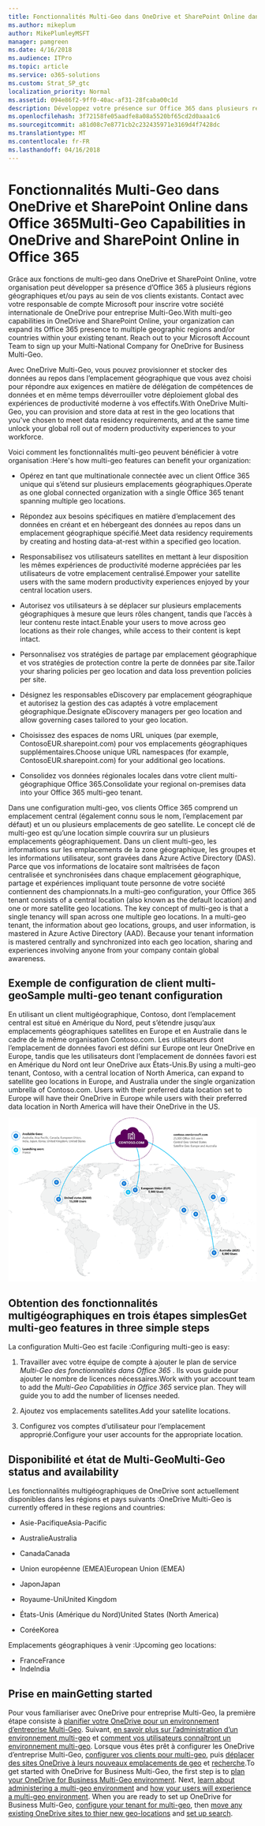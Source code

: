```yaml
---
title: Fonctionnalités Multi-Geo dans OneDrive et SharePoint Online dans Office 365
ms.author: mikeplum
author: MikePlumleyMSFT
manager: pamgreen
ms.date: 4/16/2018
ms.audience: ITPro
ms.topic: article
ms.service: o365-solutions
ms.custom: Strat_SP_gtc
localization_priority: Normal
ms.assetid: 094e86f2-9ff0-40ac-af31-28fcaba00c1d
description: Développez votre présence sur Office 365 dans plusieurs régions géographiques avec des capacités multi-geo dans SharePoint Online et de OneDrive.
ms.openlocfilehash: 3f72158fe05aadfe8a08a5520bf65cd2d0aaa1c6
ms.sourcegitcommit: a81d08c7e8771cb2c232435971e3169d4f7428dc
ms.translationtype: MT
ms.contentlocale: fr-FR
ms.lasthandoff: 04/16/2018
---
```

# <a name="multi-geo-capabilities-in-onedrive-and-sharepoint-online-in-office-365"></a><span data-ttu-id="a4d79-103">Fonctionnalités Multi-Geo dans OneDrive et SharePoint Online dans Office 365</span><span class="sxs-lookup"><span data-stu-id="a4d79-103">Multi-Geo Capabilities in OneDrive and SharePoint Online in Office 365</span></span>

<span data-ttu-id="a4d79-p101">Grâce aux fonctions de multi-geo dans OneDrive et SharePoint Online, votre organisation peut développer sa présence d’Office 365 à plusieurs régions géographiques et/ou pays au sein de vos clients existants. Contact avec votre responsable de compte Microsoft pour inscrire votre société internationale de OneDrive pour entreprise Multi-Geo.</span><span class="sxs-lookup"><span data-stu-id="a4d79-p101">With multi-geo capabilities in OneDrive and SharePoint Online, your organization can expand its Office 365 presence to multiple geographic regions and/or countries within your existing tenant. Reach out to your Microsoft Account Team to sign up your Multi-National Company for OneDrive for Business Multi-Geo.</span></span>
  
<span data-ttu-id="a4d79-106">Avec OneDrive Multi-Geo, vous pouvez provisionner et stocker des données au repos dans l’emplacement géographique que vous avez choisi pour répondre aux exigences en matière de délégation de compétences de données et en même temps déverrouiller votre déploiement global des expériences de productivité moderne à vos effectifs.</span><span class="sxs-lookup"><span data-stu-id="a4d79-106">With OneDrive Multi-Geo, you can provision and store data at rest in the geo locations that you've chosen to meet data residency requirements, and at the same time unlock your global roll out of modern productivity experiences to your workforce.</span></span>
  
<span data-ttu-id="a4d79-107">Voici comment les fonctionnalités multi-geo peuvent bénéficier à votre organisation :</span><span class="sxs-lookup"><span data-stu-id="a4d79-107">Here's how multi-geo features can benefit your organization:</span></span>
  
- <span data-ttu-id="a4d79-108">Opérez en tant que multinationale connectée avec un client Office 365 unique qui s’étend sur plusieurs emplacements géographiques.</span><span class="sxs-lookup"><span data-stu-id="a4d79-108">Operate as one global connected organization with a single Office 365 tenant spanning multiple geo locations.</span></span>
    
- <span data-ttu-id="a4d79-109">Répondez aux besoins spécifiques en matière d’emplacement des données en créant et en hébergeant des données au repos dans un emplacement géographique spécifié.</span><span class="sxs-lookup"><span data-stu-id="a4d79-109">Meet data residency requirements by creating and hosting data-at-rest within a specified geo location.</span></span>
    
- <span data-ttu-id="a4d79-110">Responsabilisez vos utilisateurs satellites en mettant à leur disposition les mêmes expériences de productivité moderne appréciées par les utilisateurs de votre emplacement centralisé.</span><span class="sxs-lookup"><span data-stu-id="a4d79-110">Empower your satellite users with the same modern productivity experiences enjoyed by your central location users.</span></span>
    
- <span data-ttu-id="a4d79-111">Autorisez vos utilisateurs à se déplacer sur plusieurs emplacements géographiques à mesure que leurs rôles changent, tandis que l’accès à leur contenu reste intact.</span><span class="sxs-lookup"><span data-stu-id="a4d79-111">Enable your users to move across geo locations as their role changes, while access to their content is kept intact.</span></span>
    
- <span data-ttu-id="a4d79-112">Personnalisez vos stratégies de partage par emplacement géographique et vos stratégies de protection contre la perte de données par site.</span><span class="sxs-lookup"><span data-stu-id="a4d79-112">Tailor your sharing policies per geo location and data loss prevention policies per site.</span></span>
    
- <span data-ttu-id="a4d79-113">Désignez les responsables eDiscovery par emplacement géographique et autorisez la gestion des cas adaptés à votre emplacement géographique.</span><span class="sxs-lookup"><span data-stu-id="a4d79-113">Designate eDiscovery managers per geo location and allow governing cases tailored to your geo location.</span></span>
    
- <span data-ttu-id="a4d79-114">Choisissez des espaces de noms URL uniques (par exemple, ContosoEUR.sharepoint.com) pour vos emplacements géographiques supplémentaires.</span><span class="sxs-lookup"><span data-stu-id="a4d79-114">Choose unique URL namespaces (for example, ContosoEUR.sharepoint.com) for your additional geo locations.</span></span>
    
- <span data-ttu-id="a4d79-115">Consolidez vos données régionales locales dans votre client multi-géographique Office 365.</span><span class="sxs-lookup"><span data-stu-id="a4d79-115">Consolidate your regional on-premises data into your Office 365 multi-geo tenant.</span></span>
    
<span data-ttu-id="a4d79-p102">Dans une configuration multi-geo, vos clients Office 365 comprend un emplacement central (également connu sous le nom, l’emplacement par défaut) et un ou plusieurs emplacements de geo satellite. Le concept clé de multi-geo est qu’une location simple couvrira sur un plusieurs emplacements géographiquement. Dans un client multi-geo, les informations sur les emplacements de la zone géographique, les groupes et les informations utilisateur, sont gravées dans Azure Active Directory (DAS). Parce que vos informations de locataire sont maîtrisées de façon centralisée et synchronisées dans chaque emplacement géographique, partage et expériences impliquant toute personne de votre société contiennent des championnats.</span><span class="sxs-lookup"><span data-stu-id="a4d79-p102">In a multi-geo configuration, your Office 365 tenant consists of a central location (also known as the default location) and one or more satellite geo locations. The key concept of multi-geo is that a single tenancy will span across one multiple geo locations. In a multi-geo tenant, the information about geo locations, groups, and user information, is mastered in Azure Active Directory (AAD). Because your tenant information is mastered centrally and synchronized into each geo location, sharing and experiences involving anyone from your company contain global awareness.</span></span>
  
## <a name="sample-multi-geo-tenant-configuration"></a><span data-ttu-id="a4d79-120">Exemple de configuration de client multi-geo</span><span class="sxs-lookup"><span data-stu-id="a4d79-120">Sample multi-geo tenant configuration</span></span>

<span data-ttu-id="a4d79-121">En utilisant un client multigéographique, Contoso, dont l’emplacement central est situé en Amérique du Nord, peut s’étendre jusqu’aux emplacements géographiques satellites en Europe et en Australie dans le cadre de la même organisation Contoso.com. Les utilisateurs dont l’emplacement de données favori est défini sur Europe ont leur OneDrive en Europe, tandis que les utilisateurs dont l’emplacement de données favori est en Amérique du Nord ont leur OneDrive aux États-Unis.</span><span class="sxs-lookup"><span data-stu-id="a4d79-121">By using a multi-geo tenant, Contoso, with a central location of North America, can expand to satellite geo locations in Europe, and Australia under the single organization umbrella of Contoso.com. Users with their preferred data location set to Europe will have their OneDrive in Europe while users with their preferred data location in North America will have their OneDrive in the US.</span></span>
  
![Carte du monde affichant les emplacements géographique de Contoso et autres emplacements disponibles geo](images/df317ccc-2e53-411d-9211-a5aee63ca1e5.png)
  
## <a name="get-multi-geo-features-in-three-simple-steps"></a><span data-ttu-id="a4d79-123">Obtention des fonctionnalités multigéographiques en trois étapes simples</span><span class="sxs-lookup"><span data-stu-id="a4d79-123">Get multi-geo features in three simple steps</span></span>

<span data-ttu-id="a4d79-124">La configuration Multi-Geo est facile :</span><span class="sxs-lookup"><span data-stu-id="a4d79-124">Configuring multi-geo is easy:</span></span>
  
1. <span data-ttu-id="a4d79-p103">Travailler avec votre équipe de compte à ajouter le plan de service _Multi-Geo des fonctionnalités dans Office 365_ . Ils vous guide pour ajouter le nombre de licences nécessaires.</span><span class="sxs-lookup"><span data-stu-id="a4d79-p103">Work with your account team to add the _Multi-Geo Capabilities in Office 365_ service plan. They will guide you to add the number of licenses needed.</span></span>
    
2. <span data-ttu-id="a4d79-127">Ajoutez vos emplacements satellites.</span><span class="sxs-lookup"><span data-stu-id="a4d79-127">Add your satellite locations.</span></span>
    
3. <span data-ttu-id="a4d79-128">Configurez vos comptes d’utilisateur pour l’emplacement approprié.</span><span class="sxs-lookup"><span data-stu-id="a4d79-128">Configure your user accounts for the appropriate location.</span></span>
    
## <a name="multi-geo-status-and-availability"></a><span data-ttu-id="a4d79-129">Disponibilité et état de Multi-Geo</span><span class="sxs-lookup"><span data-stu-id="a4d79-129">Multi-Geo status and availability</span></span>

<span data-ttu-id="a4d79-130">Les fonctionnalités multigéographiques de OneDrive sont actuellement disponibles dans les régions et pays suivants :</span><span class="sxs-lookup"><span data-stu-id="a4d79-130">OneDrive Multi-Geo is currently offered in these regions and countries:</span></span>
  
- <span data-ttu-id="a4d79-131">Asie-Pacifique</span><span class="sxs-lookup"><span data-stu-id="a4d79-131">Asia-Pacific</span></span>
    
- <span data-ttu-id="a4d79-132">Australie</span><span class="sxs-lookup"><span data-stu-id="a4d79-132">Australia</span></span>
    
- <span data-ttu-id="a4d79-133">Canada</span><span class="sxs-lookup"><span data-stu-id="a4d79-133">Canada</span></span>
    
- <span data-ttu-id="a4d79-134">Union européenne (EMEA)</span><span class="sxs-lookup"><span data-stu-id="a4d79-134">European Union (EMEA)</span></span>
    
- <span data-ttu-id="a4d79-135">Japon</span><span class="sxs-lookup"><span data-stu-id="a4d79-135">Japan</span></span>
    
- <span data-ttu-id="a4d79-136">Royaume-Uni</span><span class="sxs-lookup"><span data-stu-id="a4d79-136">United Kingdom</span></span>
    
- <span data-ttu-id="a4d79-137">États-Unis (Amérique du Nord)</span><span class="sxs-lookup"><span data-stu-id="a4d79-137">United States (North America)</span></span>
    
- <span data-ttu-id="a4d79-138">Corée</span><span class="sxs-lookup"><span data-stu-id="a4d79-138">Korea</span></span>
      
<span data-ttu-id="a4d79-139">Emplacements géographiques à venir :</span><span class="sxs-lookup"><span data-stu-id="a4d79-139">Upcoming geo locations:</span></span>
  
- <span data-ttu-id="a4d79-140">France</span><span class="sxs-lookup"><span data-stu-id="a4d79-140">France</span></span>
- <span data-ttu-id="a4d79-141">Inde</span><span class="sxs-lookup"><span data-stu-id="a4d79-141">India</span></span>
    
## <a name="getting-started"></a><span data-ttu-id="a4d79-142">Prise en main</span><span class="sxs-lookup"><span data-stu-id="a4d79-142">Getting started</span></span>

<span data-ttu-id="a4d79-p104">Pour vous familiariser avec OneDrive pour entreprise Multi-Geo, la première étape consiste à [planifier votre OneDrive pour un environnement d’entreprise Multi-Geo](plan-for-multi-geo.md). Suivant, [en savoir plus sur l’administration d’un environnement multi-geo](administering-a-multi-geo-environment.md) et [comment vos utilisateurs connaîtront un environnement multi-geo](multi-geo-user-experience.md). Lorsque vous êtes prêt à configurer les OneDrive d’entreprise Multi-Geo, [configurer vos clients pour multi-geo](multi-geo-tenant-configuration.md), puis [déplacer des sites OneDrive à leurs nouveaux emplacements de geo](move-onedrive-between-geo-locations.md) et [recherche](configure-search-for-multi-geo.md).</span><span class="sxs-lookup"><span data-stu-id="a4d79-p104">To get started with OneDrive for Business Multi-Geo, the first step is to [plan your OneDrive for Business Multi-Geo environment](plan-for-multi-geo.md). Next, [learn about administering a multi-geo environment](administering-a-multi-geo-environment.md) and [how your users will experience a multi-geo environment](multi-geo-user-experience.md). When you are ready to set up OneDrive for Business Multi-Geo, [configure your tenant for multi-geo](multi-geo-tenant-configuration.md), then [move any existing OneDrive sites to thier new geo-locations](move-onedrive-between-geo-locations.md) and [set up search](configure-search-for-multi-geo.md).</span></span>
